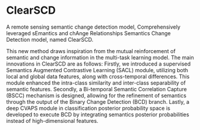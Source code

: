 # ClearSCD
A remote sensing semantic change detection model, Comprehensively leveraged sEmantics and chAnge Relationships Semantics Change Detection model, named ClearSCD.

This new method draws inspiration from the mutual reinforcement of semantic and change information in the multi-task learning model. The main innovations in ClearSCD are as follows: Firstly, we introduced a supervised Semantics Augmented Contrastive Learning (SACL) module, utilizing both local and global data features, along with cross-temporal differences. This module enhanced the intra-class similarity and inter-class separability of semantic features. Secondly, a Bi-temporal Semantic Correlation Capture (BSCC) mechanism is designed, allowing for the refinement of semantics through the output of the Binary Change Detection (BCD) branch. Lastly, a deep CVAPS module in classification posterior probability space is developed to execute BCD by integrating semantics posterior probabilities instead of high-dimensional features.
